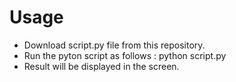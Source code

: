 # Usage
 * Download script.py file from this repository. 
 * Run the pyton script as follows  :  python script.py
 * Result will be displayed in the screen.

